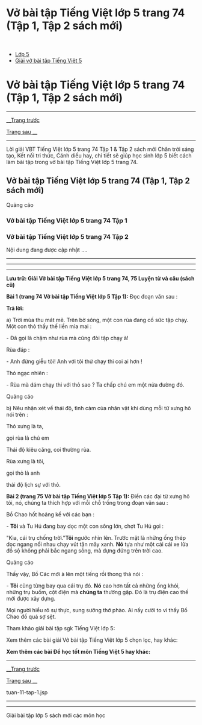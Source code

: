 # Vở bài tập Tiếng Việt lớp 5 trang 74 (Tập 1, Tập 2 sách mới)

﻿

  * [Lớp 5](https://vietjack.com/series/lop-5.jsp)
  * [Giải vở bài tập Tiếng Việt 5](https://vietjack.com/giai-vo-bai-tap-tieng-viet-5/index.jsp)



# Vở bài tập Tiếng Việt lớp 5 trang 74 (Tập 1, Tập 2 sách mới)

* * *

[__Trang trước](https://vietjack.com/giai-vo-bai-tap-tieng-viet-5/tuan-11-tap-1.jsp)

[Trang sau __](https://vietjack.com/giai-vo-bai-tap-tieng-viet-5/tuan-11-tap-1.jsp)

* * *

Lời giải VBT Tiếng Việt lớp 5 trang 74 Tập 1 & Tập 2 sách mới Chân trời sáng tạo, Kết nối tri thức, Cánh diều hay, chi tiết sẽ giúp học sinh lớp 5 biết cách làm bài tập trong vở bài tập Tiếng Việt lớp 5 trang 74.

## Vở bài tập Tiếng Việt lớp 5 trang 74 (Tập 1, Tập 2 sách mới)

Quảng cáo

### Vở bài tập Tiếng Việt lớp 5 trang 74 Tập 1

### Vở bài tập Tiếng Việt lớp 5 trang 74 Tập 2

Nội dung đang được cập nhật ....

* * *

* * *

* * *

**Lưu trữ: Giải Vở bài tập Tiếng Việt lớp 5 trang 74, 75 Luyện từ và câu (sách cũ)**

**Bài 1 (trang 74 Vở bài tập Tiếng Việt lớp 5 Tập 1):** Đọc đoạn văn sau :

**Trả lời:**

a) Trời mùa thu mát mẻ. Trên bờ sông, một con rùa đang cố sức tập chạy. Một con thỏ thấy thế liền mỉa mai :

\- Đã gọi là chậm như rùa mà cũng đòi tập chạy à!

Rùa đáp :

\- Anh đừng giễu tôi! Anh với tôi thử chạy thi coi ai hơn !

Thỏ ngạc nhiên :

\- Rùa mà dám chạy thi với thỏ sao ? Ta chấp chú em một nửa đường đó.

Quảng cáo

b) Nêu nhận xét về thái độ, tình cảm của nhân vật khi dùng mỗi từ xưng hô nói trên :

Thỏ xưng là ta, 

gọi rùa là chú em 

Thái độ kiêu căng, coi thường rùa.

Rùa xưng là tôi, 

gọi thỏ là anh 

thái độ lịch sự với thỏ.

**Bài 2 (trang 75 Vở bài tập Tiếng Việt lớp 5 Tập 1):** Điền các đại từ xưng hô tôi, nó, chúng ta thích hợp với mỗi chỗ trống trong đoạn văn sau :

Bồ Chao hốt hoảng kể với các bạn :

\- **Tôi** và Tu Hú đang bay dọc một con sông lớn, chợt Tu Hú gọi : 

"Kìa, cái trụ chống trời."**Tôi** ngước nhìn lên. Trước mặt là những ống thép dọc ngang nối nhau chạy vút tận mây xanh. **Nó** tựa như một cái cái xe lửa đồ sộ không phải bắc ngang sông, mà dựng đứng trên trời cao. 

Quảng cáo

Thấy vậy, Bồ Các mới à lên một tiếng rồi thong thả nói : 

\- **Tôi** cũng từng bay qua cái trụ đó. **Nó** cao hơn tất cả những ống khói, những trụ buồm, cột điện mà **chúng ta** thường gặp. Đó là trụ điện cao thế mới được xây dựng. 

Mọi người hiểu rõ sự thực, sung sướng thở phào. Ai nấy cười to vì thấy Bồ Chao đồ quá sợ sệt. 

Tham khảo giải bài tập sgk Tiếng Việt lớp 5:

Xem thêm các bài giải Vở bài tập Tiếng Việt lớp 5 chọn lọc, hay khác:

**Xem thêm các bài Để học tốt môn Tiếng Việt 5 hay khác:**

* * *

[__Trang trước](https://vietjack.com/giai-vo-bai-tap-tieng-viet-5/tuan-11-tap-1.jsp)

[Trang sau __](https://vietjack.com/giai-vo-bai-tap-tieng-viet-5/tuan-11-tap-1.jsp)

tuan-11-tap-1.jsp

* * *

* * *

Giải bài tập lớp 5 sách mới các môn học
